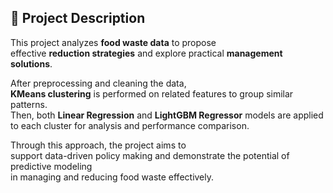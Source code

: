 ## 📌 Project Description

This project analyzes **food waste data** to propose  
effective **reduction strategies** and explore practical **management solutions**.

After preprocessing and cleaning the data,  
**KMeans clustering** is performed on related features to group similar patterns.  
Then, both **Linear Regression** and **LightGBM Regressor** models are applied  
to each cluster for analysis and performance comparison.

Through this approach, the project aims to  
support data-driven policy making and demonstrate the potential of predictive modeling  
in managing and reducing food waste effectively.
